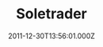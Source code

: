 ---
date: 2011-12-30T13:56:01.000Z
title: Soletrader
latitude: 52.05767034865
longitude: 1.15460994792346
url: https://www.soletrader.co.uk
category: checkin
---